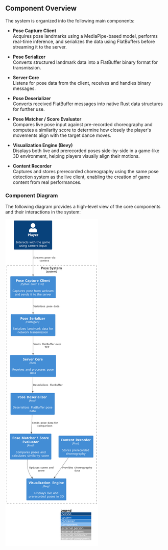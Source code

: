 ## Component Overview

The system is organized into the following main components:

- **Pose Capture Client**  
  Acquires pose landmarks using a MediaPipe-based model, performs real-time inference, and 
  serializes the data using FlatBuffers before streaming it to the server.

- **Pose Serializer**  
  Converts structured landmark data into a FlatBuffer binary format for transmission.

- **Server Core**  
  Listens for pose data from the client, receives and handles binary messages.

- **Pose Deserializer**  
  Converts received FlatBuffer messages into native Rust data structures for further use.

- **Pose Matcher / Score Evaluator**  
  Compares live pose input against pre-recorded choreography and computes a similarity score 
  to determine how closely the player's movements align with the target dance moves.

- **Visualization Engine (Bevy)**  
  Displays both live and prerecorded poses side-by-side in a game-like 3D environment, helping 
  players visually align their motions.

- **Content Recorder**  
  Captures and stores prerecorded choreography using the same pose detection system as the 
  live client, enabling the creation of game content from real performances.

### Component Diagram

The following diagram provides a high-level view of the core components and their interactions in the system:

![Component Diagram](diagrams/components.svg)

